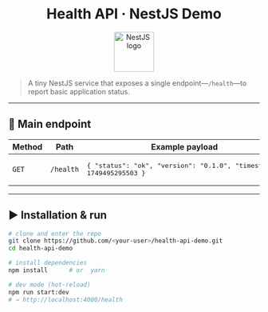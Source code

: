 <h1 align="center">Health API · NestJS Demo</h1>

<p align="center">
  <img src="https://nestjs.com/img/logo-small.svg" width="80" alt="NestJS logo" />
</p>

> A tiny NestJS service that exposes a single endpoint—`/health`—to report basic application status.

---

## 🚀 Main endpoint

| Method | Path      | Example payload                                              |
| ------ | --------- | ------------------------------------------------------------ |
| `GET`  | `/health` | <pre>{ "status": "ok", "version": "0.1.0", "timestamp": 1749495295503 }</pre> |

---

## ▶️ Installation & run

```bash
# clone and enter the repo
git clone https://github.com/<your-user>/health-api-demo.git
cd health-api-demo

# install dependencies
npm install      # or  yarn

# dev mode (hot-reload)
npm run start:dev
# → http://localhost:4000/health
